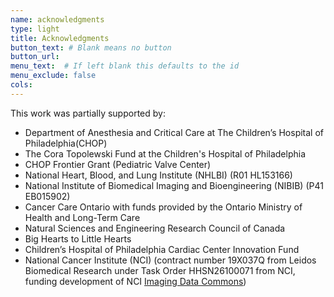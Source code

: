 ```yaml
---
name: acknowledgments
type: light
title: Acknowledgments
button_text: # Blank means no button
button_url: 
menu_text:  # If left blank this defaults to the id
menu_exclude: false
cols: 
---
```


<div class="col-lg-11 col-lg-offset-1" style="text-align: left;">
<p>This work was partially supported by:</p>

- Department of Anesthesia and Critical Care at The Children’s Hospital of Philadelphia(CHOP)<br> 
- The Cora Topolewski Fund at the Children's Hospital of Philadelphia<br>
- CHOP Frontier Grant (Pediatric Valve Center)<br>
- National Heart, Blood, and Lung Institute (NHLBI) (R01 HL153166)<br>
- National Institute of Biomedical Imaging and Bioengineering (NIBIB) (P41 EB015902)<br>
- Cancer Care Ontario with funds provided by the Ontario Ministry of Health and Long-Term Care<br>
- Natural Sciences and Engineering Research Council of Canada<br>
- Big Hearts to Little Hearts<br>
- Children’s Hospital of Philadelphia Cardiac Center Innovation Fund<br>
- National Cancer Institute (NCI) (contract number 19X037Q from Leidos Biomedical Research under Task Order HHSN26100071 from NCI, funding development of NCI <a href="https://imagingdatacommons.github.io/">Imaging Data Commons</a>)<br>

</div>